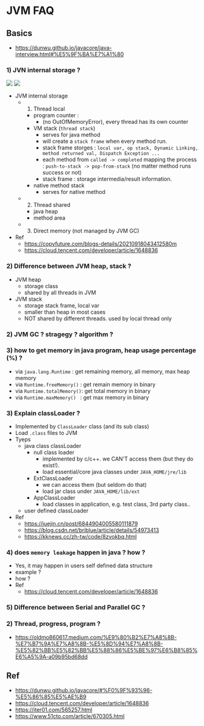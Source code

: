 # JVM FAQ

## Basics
- https://dunwu.github.io/javacore/java-interview.html#%E5%9F%BA%E7%A1%80

### 1) JVN internal storage ?

<img src ="https://github.com/yennanliu/CS_basics/blob/master/doc/pic/jvm_storage_1.jpeg">
<img src ="https://github.com/yennanliu/CS_basics/blob/master/doc/pic/jvm_storage_2.jpeg">

- JVM internal storage
	- 1) Thread local
		- program counter :
			- (no OutOfMemoryError), every thread has its own counter
		- VM stack (`thread stack`)
			- serves for java method
			- will create a `stack frame` when every method run.
			- stack frame storges : `local var, op stack, Dynamic Linking, method returned val, Dispatch Exception ...`
			- each method from `called -> completed` mapping the process : `push-to-stack -> pop-from-stack` (no matter method runs success or not)
			- stack frame : storage intermedia/result information. 
		- native method stack
			- serves for native method
	- 2) Thread shared
		- java heap
		- method area
	- 3) Direct memory (not managed by JVM GC)
- Ref
	- https://copyfuture.com/blogs-details/20210918043412580m
	- https://cloud.tencent.com/developer/article/1648836

### 2) Difference between JVM heap, stack ?
- JVM heap
	- storage class
	- shared by all threads in JVM
- JVM stack
	- storage stack frame, local var
	- smaller than heap in most cases 
	- NOT shared by different threads. used by local thread only

### 2) JVM GC ? stragegy ? algorithm ?

### 3) how to get memory in java program, heap usage percentage (%) ?
- via `java.lang.Runtime`    : get remaining memory, all memory, max heap memory
- via `Runtime.freeMemory()` : get remain memory in binary
- via `Runtime.totalMemory()`: get total memory in binary
- via `Runtime.maxMemory() ` : get max memory in binary
 
### 3) Explain classLoader ?
- Implemented by `ClassLoader` class (and its sub class)
- Load `.class` files to JVM
- Tyeps
	- java class classLoader 
		- null class loader
			- implemented by c/c++. we CAN'T access them (but they do exist!).
			- load essential/core java classes under `JAVA_HOME/jre/lib`
		- ExtClassLoader
			- we can access them (but seldom do that)
			- load jar class under `JAVA_HOME/lib/ext`
		- AppClassLoader
			- load classes in application, e.g. test class, 3rd party class..
	- user defined classLoader
- Ref
	- https://juejin.cn/post/6844904005580111879
	- https://blog.csdn.net/briblue/article/details/54973413
	- https://kknews.cc/zh-tw/code/8zvokbq.html

### 4) does `memory leakage` happen in java ? how ?
- Yes, it may happen in users self defined data structure
- example ?
- how ?
- Ref
	- https://cloud.tencent.com/developer/article/1648836

### 5) Difference between Serial and Parallel GC  ? 

### 2) Thread, progress, program ?
- https://oldmo860617.medium.com/%E9%80%B2%E7%A8%8B-%E7%B7%9A%E7%A8%8B-%E5%8D%94%E7%A8%8B-%E5%82%BB%E5%82%BB%E5%88%86%E5%BE%97%E6%B8%85%E6%A5%9A-a09b95bd68dd

## Ref
- https://dunwu.github.io/javacore/#%F0%9F%93%96-%E5%86%85%E5%AE%B9
- https://cloud.tencent.com/developer/article/1648836
- https://iter01.com/565257.html
- https://www.51cto.com/article/670305.html